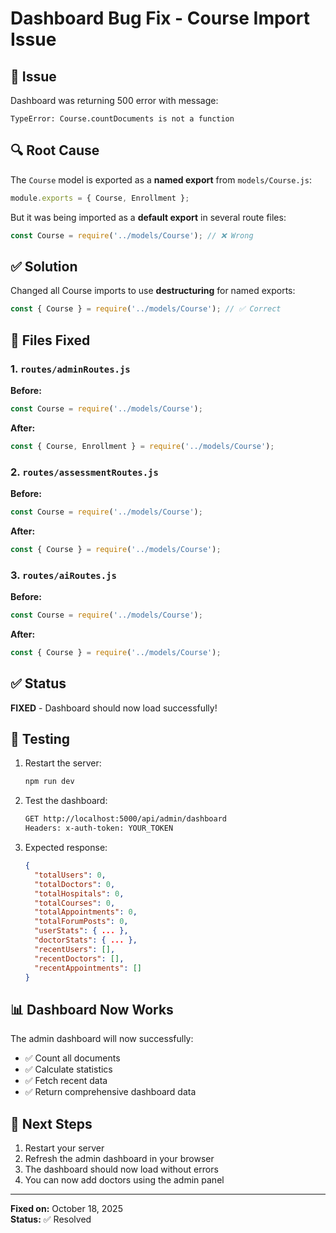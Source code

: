 # Dashboard Bug Fix - Course Import Issue

## 🐛 Issue
Dashboard was returning 500 error with message:
```
TypeError: Course.countDocuments is not a function
```

## 🔍 Root Cause
The `Course` model is exported as a **named export** from `models/Course.js`:
```javascript
module.exports = { Course, Enrollment };
```

But it was being imported as a **default export** in several route files:
```javascript
const Course = require('../models/Course'); // ❌ Wrong
```

## ✅ Solution
Changed all Course imports to use **destructuring** for named exports:
```javascript
const { Course } = require('../models/Course'); // ✅ Correct
```

## 📝 Files Fixed

### 1. `routes/adminRoutes.js`
**Before:**
```javascript
const Course = require('../models/Course');
```

**After:**
```javascript
const { Course, Enrollment } = require('../models/Course');
```

### 2. `routes/assessmentRoutes.js`
**Before:**
```javascript
const Course = require('../models/Course');
```

**After:**
```javascript
const { Course } = require('../models/Course');
```

### 3. `routes/aiRoutes.js`
**Before:**
```javascript
const Course = require('../models/Course');
```

**After:**
```javascript
const { Course } = require('../models/Course');
```

## ✅ Status
**FIXED** - Dashboard should now load successfully!

## 🧪 Testing
1. Restart the server:
   ```bash
   npm run dev
   ```

2. Test the dashboard:
   ```bash
   GET http://localhost:5000/api/admin/dashboard
   Headers: x-auth-token: YOUR_TOKEN
   ```

3. Expected response:
   ```json
   {
     "totalUsers": 0,
     "totalDoctors": 0,
     "totalHospitals": 0,
     "totalCourses": 0,
     "totalAppointments": 0,
     "totalForumPosts": 0,
     "userStats": { ... },
     "doctorStats": { ... },
     "recentUsers": [],
     "recentDoctors": [],
     "recentAppointments": []
   }
   ```

## 📊 Dashboard Now Works
The admin dashboard will now successfully:
- ✅ Count all documents
- ✅ Calculate statistics
- ✅ Fetch recent data
- ✅ Return comprehensive dashboard data

## 🎯 Next Steps
1. Restart your server
2. Refresh the admin dashboard in your browser
3. The dashboard should now load without errors
4. You can now add doctors using the admin panel

---

**Fixed on:** October 18, 2025  
**Status:** ✅ Resolved
